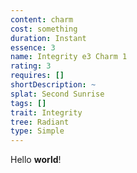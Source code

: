 ```yaml
---
content: charm
cost: something
duration: Instant
essence: 3
name: Integrity e3 Charm 1
rating: 3
requires: []
shortDescription: ~
splat: Second Sunrise
tags: []
trait: Integrity
tree: Radiant
type: Simple
---
```


Hello **world**!
